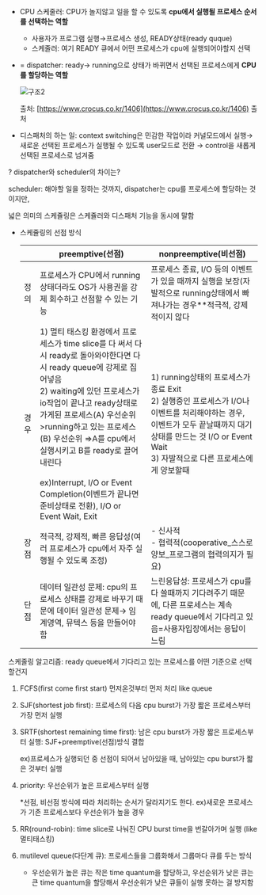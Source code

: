 - CPU 스케줄러: CPU가 놀지않고 일을 할 수 있도록 **cpu에서 실행될 프로세스 순서를 선택하는 역할**
    - 사용자가 프로그램 실행→프로세스 생성, READY상태(ready quque)
    - 스케줄러: 여기 READY 큐에서 어떤 프로세스가 cpu에 실행되어야할지 선택
- = dispatcher: ready→ running으로 상태가 바뀌면서 선택된 프로세스에게 **CPU를 할당하는 역할**
    
    ![구조2](/%EC%9D%B4%EB%AF%B8%EC%A7%80/%EA%B5%AC%EC%A1%B02.png)
    
    출처: [https://www.crocus.co.kr/1406](https://www.crocus.co.kr/1406) 출처
    
- 디스패처의 하는 일: context switching은 민감한 작업이라 커널모드에서 실행→ 새로운 선택된 프로세스가 실행될 수 있도록 user모드로 전환 → control을 새롭게 선택된 프로세스로 넘겨줌

? dispatcher와 scheduler의 차이는?

scheduler: 해야할 일을 정하는 것까지, dispatcher는 cpu를 프로세스에 할당하는 것이지만,

넓은 의미의 스케쥴링은 스케쥴러와 디스패처 기능을 동시에 말함

- 스케쥴링의 선점 방식
    
    
    |  | preemptive(선점)  | nonpreemptive(비선점) |
    | --- | --- | --- |
    |  정의 | 프로세스가 CPU에서 running 상태더라도 OS가 사용권을 강제 회수하고 선점할 수 있는 기능 | 프로세스 종료, I/O 등의 이벤트가 있을 때까지 실행을 보장(자발적으로 running상태에서 빠져나가는 경우**적극적, 강제적이지 않다 |
    | 경우 | 1) 멀티 태스킹 환경에서 프로세스가 time slice를 다 써서 다시 ready로 돌아와야한다면 다시 ready queue에 강제로 집어넣음 <br> 2) waiting에 있던 프로세스가 io작업이 끝나고 ready상태로 가게된 프로세스(A) 우선순위 >running하고 있는 프로세스(B) 우선순위 ⇒A를 cpu에서 실행시키고 B를 ready로 끌어내린다  <br><br> ex)Interrupt, I/O or Event Completion(이벤트가 끝나면 준비상태로 전환), I/O or Event Wait, Exit | 1) running상태의 프로세스가 종료 Exit <br> 2) 실행중인 프로세스가 I/O나 이벤트를 처리해야하는 경우, 이벤트가 모두 끝날때까지 대기상태를 만드는 것 I/O or Event Wait <br> 3) 자발적으로 다른 프로세스에게 양보할때 |
    | 장점 | 적극적, 강제적, 빠른 응답성(여러 프로세스가 cpu에서 자주 실행될 수 있도록 조정) | - 신사적 <br>- 협력적(cooperative_스스로 양보_프로그램의 협력의지가 필요) |
    | 단점 | 데이터 일관성 문제: cpu의 프로세스 상태를 강제로 바꾸기 때문에 데이터 일관성 문제→ 임계영역, 뮤텍스 등을 만들어야 함 | 느린응답성: 프로세스가 cpu를 다 쓸때까지 기다려주기 때문에, 다른 프로세스는 계속 ready queue에서 기다리고 있음=사용자입장에서는 응답이 느림 |

스케줄링 알고리즘: ready queue에서 기다리고 있는 프로세스를 어떤 기준으로 선택할건지

1. FCFS(first come first start) 먼저온것부터 먼저 처리 like queue
2. SJF(shortest job first): 프로세스의 다음 cpu burst가 가장 짧은 프로세스부터 가장 먼저 실행
3. SRTF(shortest remaining time first): 남은 cpu burst가 가장 짧은 프로세스부터 실행: SJF+preemptive(선점)방식 결합
    
    ex)프로세스가 실행되던 중 선점이 되어서 남아있을 때, 남아있는 cpu burst가 짧은 것부터 실행
    
4. priority: 우선순위가 높은 프로세스부터 실행
    
    *선점, 비선점 방식에 따라 처리하는 순서가 달라지기도 한다. ex)새로운 프로세스가 기존 프로세스보다 우선순위가 높을 경우
    
5. RR(round-robin): time slice로 나눠진 CPU burst time을 번갈아가며 실행 (like 멀티태스킹)
6. mutilevel queue(다단계 큐): 프로세스들을 그룹화해서 그룹마다 큐를 두는 방식
    - 우선순위가 높은 큐는 작은 time quantum을 할당하고, 우선순위가 낮은 큐는 큰 time quantum을 할당해서 우선순위가 낮은 큐들이 실행 못하는 걸 방지함